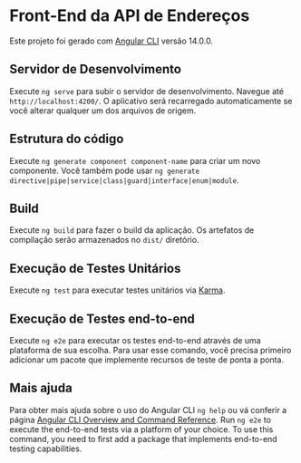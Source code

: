 # Front-End da API de Endereços

Este projeto foi gerado com [Angular CLI](https://github.com/angular/angular-cli) versão 14.0.0.

## Servidor de Desenvolvimento

Execute `ng serve` para subir o servidor de desenvolvimento. Navegue até `http://localhost:4200/`. O aplicativo será recarregado automaticamente se você alterar qualquer um dos arquivos de origem.

## Estrutura do código

Execute `ng generate component component-name` para criar um novo componente. Você também pode usar `ng generate directive|pipe|service|class|guard|interface|enum|module`.

## Build

Execute `ng build` para fazer o build da aplicação. Os artefatos de compilação serão armazenados no `dist/` diretório.

## Execução de Testes Unitários

Execute `ng test` para executar testes unitários via [Karma](https://karma-runner.github.io).

## Execução de Testes end-to-end

Execute `ng e2e` para executar os testes end-to-end através de uma plataforma de sua escolha. Para usar esse comando, você precisa primeiro adicionar um pacote que implemente recursos de teste de ponta a ponta.

## Mais ajuda

Para obter mais ajuda sobre o uso do Angular CLI `ng help` ou vá conferir a página [Angular CLI Overview and Command Reference](https://angular.io/cli).
Run `ng e2e` to execute the end-to-end tests via a platform of your choice. To use this command, you need to first add a package that implements end-to-end testing capabilities.
